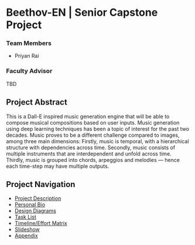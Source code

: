 # Beethov-EN | Senior Capstone Project

### Team Members
- Priyan Rai

### Faculty Advisor
TBD

## Project Abstract
This is a Dall-E inspired music generation engine that will be able to compose musical compositions based on user inputs. Music generation using deep learning techniques has been a topic of interest for the past two decades. Music proves to be a different challenge compared to images, among three main dimensions: Firstly, music is temporal, with a hierarchical structure with dependencies across time. Secondly, music consists of multiple instruments that are interdependent and unfold across time. Thirdly, music is grouped into chords, arpeggios and melodies — hence each time-step may have multiple outputs.

## Project Navigation
- [Project Description](README.md)
- [Personal Bio](Homework_Submissions/Professional_Bio_PriyanRai.md)
- [Design Diagrams](Homework_Submissions/Design_Diagrams)
- [Task List](Homework_Submissions/Task_List.md)
- [Timeline/Effort Matrix](Homework_Submissions/Task_List.md)
- [Slideshow](Homework_Submissions/Task_List.md)
- [Appendix](Homework_Submissions/Task_List.md)
